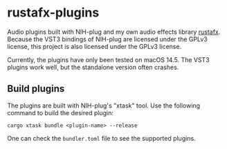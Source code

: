 # rustafx-plugins

Audio plugins built with NIH-plug and my own audio effects library [rustafx](https://github.com/hswangTW/rustafx). Because the VST3 bindings of NIH-plug are licensed under the GPLv3 license, this project is also licensed under the GPLv3 license.

Currently, the plugins have only been tested on macOS 14.5. The VST3 plugins work well, but the standalone version often crashes.

## Build plugins

The plugins are built with NIH-plug's "xtask" tool. Use the following command to build the desired plugin:

```shell
cargo xtask bundle <plugin-name> --release
```

One can check the `bundler.toml` file to see the supported plugins.

